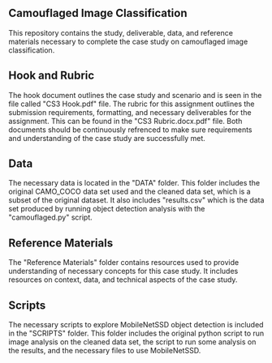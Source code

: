 ## Camouflaged Image Classification
This repository contains the study, deliverable, data, and reference materials necessary to complete the case study on camouflaged image classification. 

## Hook and Rubric
The hook document outlines the case study and scenario and is seen in the file called "CS3 Hook.pdf" file. The rubric for this assignment outlines the submission requirements, formatting, and necessary deliverables for the assignment. This can be found in the "CS3 Rubric.docx.pdf" file. Both documents should be continuously refrenced to make sure requirements and understanding of the case study are successfully met. 

## Data
The necessary data is located in the "DATA" folder. This folder includes the original CAMO_COCO data set used and the cleaned data set, which is a subset of the original dataset. It also includes "results.csv" which is the data set produced by running object detection analysis with the "camouflaged.py" script. 

## Reference Materials
The "Reference Materials" folder contains resources used to provide understanding of necessary concepts for this case study. It includes resources on context, data, and technical aspects of the case study. 

## Scripts
The necessary scripts to explore MobileNetSSD object detection is included in the "SCRIPTS" folder. This folder includes the original python script to run image analysis on the cleaned data set, the script to run some analysis on the results, and the necessary files to use MobileNetSSD. 